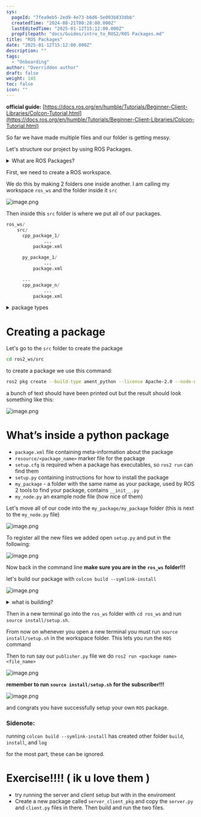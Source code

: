 ```yaml
---
sys:
  pageId: "7fea9eb5-2ed9-4e73-b6d6-5e093b833dbb"
  createdTime: "2024-08-21T00:28:00.000Z"
  lastEditedTime: "2025-01-12T15:12:00.000Z"
  propFilepath: "docs/Guides/intro_to_ROS2/ROS Packages.md"
title: "ROS Packages"
date: "2025-01-12T15:12:00.000Z"
description: ""
tags:
  - "Onboarding"
author: "Overridden author"
draft: false
weight: 145
toc: false
icon: ""
---
```


**official guide:** [https://docs.ros.org/en/humble/Tutorials/Beginner-Client-Libraries/Colcon-Tutorial.html](https://docs.ros.org/en/humble/Tutorials/Beginner-Client-Libraries/Colcon-Tutorial.html)

So far we have made multiple files and our folder is getting messy.

Let's structure our project by using ROS Packages.

<details>

<summary>What are ROS Packages?</summary>

ROS Packages are, as the name implies, packages of code that are highly sharable between ROS developers.

They consist of a folder, `package.xml` file, and source code

```python
      cpp_package_1/
		      ... imagine much code files here ..
          package.xml
```

</details>

First, we need to create a ROS workspace.

We do this by making 2 folders one inside another. I am calling my workspace `ros_ws` and the folder inside it `src`

![image.png](https://prod-files-secure.s3.us-west-2.amazonaws.com/d518164a-d88e-44d1-a4ee-3adb3bd8bce0/70706947-fd18-4537-a67b-e12946812d31/image.png?X-Amz-Algorithm=AWS4-HMAC-SHA256&X-Amz-Content-Sha256=UNSIGNED-PAYLOAD&X-Amz-Credential=ASIAZI2LB466U5FRBC2W%2F20250207%2Fus-west-2%2Fs3%2Faws4_request&X-Amz-Date=20250207T140730Z&X-Amz-Expires=3600&X-Amz-Security-Token=IQoJb3JpZ2luX2VjEF0aCXVzLXdlc3QtMiJHMEUCIQDxmzN2KBmf8fE6Ype9lkyOPxzddwXF4mYB8RiSKH8PowIgEsHpMbhSrBJIe2Faw1BH4MJ7UjkVr0okG%2BZsSnA%2F3tAq%2FwMIdhAAGgw2Mzc0MjMxODM4MDUiDHPA%2FUUVks1ZosBBxircA50hroEtPaliJfnSZu%2FCICByjeovwzT6N78qj9iYjpGddXPKJaBDpNi7beWPNOqY7msGW9HGoRQQ2zXdfSGtBMA2M26f92ZMj8tynw7h5BUi%2BAiFSGkh%2BmPcLAny%2BLVAZv2pXgEKpN8xsBiyfwmaVow31S7OrSWZQD8aanNj%2FO7XLO7AtbRj7K2JzwgdvfxUghGCmx3iJK2fHYwLOVWWPLKA049W0QjF7A8uhderklNXepxrf90M4sbKCgxVDPSqBkI0IDGl%2BHi7HJUfkWiYAuIkOPa4f%2FHbXwYSW9wNXIPXrktxYWE8okMBn1C7z9w5t7%2Bg6yzCXT45YbbrSSMvcUk7OjyOSm%2FcNMkVlkpPaocfNHb3vnhgTEDN3bGY0pRH8Mr4pkfJWLr%2Bm%2BapefKOhPJdTHn%2FgBMdbDUkcxgrOltxOw8qs8OCStG9CECXH9MdJ%2F4lq4Tn1oK5gAduhZQ%2B7JLiCRufZB2AMPBiyfoDIfMlsUqlNiIuSAz%2BbQNcsZVd1YX8XKK9pUMGxD2tEimdEzvGZapH1WF%2FCkMIq0zRS8UgTAcCMrsgryfI4UOzdVa46090gCkXrOfSpeLluMyeN2%2BjoxGaZOzPzrJfVtQw6UrgimHThcTS2IYDsq9VMPKMmL0GOqUB4hB6%2F2k5fLaJudNnlkQenXd2hvmJzjUma%2BTUdSoga%2B6OUNwPzZ25IloESXExFC2C5dDvIJXkFDNZfC9Ba71z0MlS%2FuQHT3Jk5ZRXhA0L5P5Dp3CDpcg0aa3VbGedXSZL8AUiC7CrtXvvPKLlzpn%2FTfW4pEq1REaI3SMiHnRR%2F4ihl9AEuhA%2F0uCdz0rvalH330dTfNJf0b8KLeXFWw%2BOE1E6nR08&X-Amz-Signature=f6793cda3c69def78ba3818ce6b580b96274d0bdb01e8f53163fd4dd7f9f9de5&X-Amz-SignedHeaders=host&x-id=GetObject)

Then inside this `src` folder is where we put all of our packages.

```python
ros_ws/
    src/
      cpp_package_1/
		      ...
          package.xml

      py_package_1/
		      ...
          package.xml

      ...
      cpp_package_n/
		      ...
          package.xml

```

<details>

<summary>package types</summary>

packages can be either `C++` or python.

the intern file structure is different for each but for this guide we will stick to creating python packages

</details>

# Creating a package

Let's go to the `src` folder to create the package

```bash
cd ros2_ws/src
```

to create a package we use this command:

```bash
ros2 pkg create --build-type ament_python --license Apache-2.0 --node-name my_node my_package
```

a bunch of text should have been printed out but the result should look something like this:

![image.png](https://prod-files-secure.s3.us-west-2.amazonaws.com/d518164a-d88e-44d1-a4ee-3adb3bd8bce0/e6cf1e3f-8512-4a3e-b131-079f800bf3e8/image.png?X-Amz-Algorithm=AWS4-HMAC-SHA256&X-Amz-Content-Sha256=UNSIGNED-PAYLOAD&X-Amz-Credential=ASIAZI2LB466U5FRBC2W%2F20250207%2Fus-west-2%2Fs3%2Faws4_request&X-Amz-Date=20250207T140730Z&X-Amz-Expires=3600&X-Amz-Security-Token=IQoJb3JpZ2luX2VjEF0aCXVzLXdlc3QtMiJHMEUCIQDxmzN2KBmf8fE6Ype9lkyOPxzddwXF4mYB8RiSKH8PowIgEsHpMbhSrBJIe2Faw1BH4MJ7UjkVr0okG%2BZsSnA%2F3tAq%2FwMIdhAAGgw2Mzc0MjMxODM4MDUiDHPA%2FUUVks1ZosBBxircA50hroEtPaliJfnSZu%2FCICByjeovwzT6N78qj9iYjpGddXPKJaBDpNi7beWPNOqY7msGW9HGoRQQ2zXdfSGtBMA2M26f92ZMj8tynw7h5BUi%2BAiFSGkh%2BmPcLAny%2BLVAZv2pXgEKpN8xsBiyfwmaVow31S7OrSWZQD8aanNj%2FO7XLO7AtbRj7K2JzwgdvfxUghGCmx3iJK2fHYwLOVWWPLKA049W0QjF7A8uhderklNXepxrf90M4sbKCgxVDPSqBkI0IDGl%2BHi7HJUfkWiYAuIkOPa4f%2FHbXwYSW9wNXIPXrktxYWE8okMBn1C7z9w5t7%2Bg6yzCXT45YbbrSSMvcUk7OjyOSm%2FcNMkVlkpPaocfNHb3vnhgTEDN3bGY0pRH8Mr4pkfJWLr%2Bm%2BapefKOhPJdTHn%2FgBMdbDUkcxgrOltxOw8qs8OCStG9CECXH9MdJ%2F4lq4Tn1oK5gAduhZQ%2B7JLiCRufZB2AMPBiyfoDIfMlsUqlNiIuSAz%2BbQNcsZVd1YX8XKK9pUMGxD2tEimdEzvGZapH1WF%2FCkMIq0zRS8UgTAcCMrsgryfI4UOzdVa46090gCkXrOfSpeLluMyeN2%2BjoxGaZOzPzrJfVtQw6UrgimHThcTS2IYDsq9VMPKMmL0GOqUB4hB6%2F2k5fLaJudNnlkQenXd2hvmJzjUma%2BTUdSoga%2B6OUNwPzZ25IloESXExFC2C5dDvIJXkFDNZfC9Ba71z0MlS%2FuQHT3Jk5ZRXhA0L5P5Dp3CDpcg0aa3VbGedXSZL8AUiC7CrtXvvPKLlzpn%2FTfW4pEq1REaI3SMiHnRR%2F4ihl9AEuhA%2F0uCdz0rvalH330dTfNJf0b8KLeXFWw%2BOE1E6nR08&X-Amz-Signature=f60c7019bca038877dddbc38647d6798b3f73bebbcd024ec89fc297444cc85b9&X-Amz-SignedHeaders=host&x-id=GetObject)

# What’s inside a python package

- `package.xml` file containing meta-information about the package
- `resource/<package_name>` marker file for the package
- `setup.cfg` is required when a package has executables, so `ros2 run` can find them
- `setup.py` containing instructions for how to install the package
- `my_package` - a folder with the same name as your package, used by ROS 2 tools to find your package, contains `__init__.py`
- `my_node.py` an example node file (how nice of them)

Let's move all of our code into the `my_package/my_package` folder (this is next to the `my_node.py` file)

![image.png](https://prod-files-secure.s3.us-west-2.amazonaws.com/d518164a-d88e-44d1-a4ee-3adb3bd8bce0/9ce58f11-0da9-4d3e-b86d-506a9685d378/image.png?X-Amz-Algorithm=AWS4-HMAC-SHA256&X-Amz-Content-Sha256=UNSIGNED-PAYLOAD&X-Amz-Credential=ASIAZI2LB466U5FRBC2W%2F20250207%2Fus-west-2%2Fs3%2Faws4_request&X-Amz-Date=20250207T140730Z&X-Amz-Expires=3600&X-Amz-Security-Token=IQoJb3JpZ2luX2VjEF0aCXVzLXdlc3QtMiJHMEUCIQDxmzN2KBmf8fE6Ype9lkyOPxzddwXF4mYB8RiSKH8PowIgEsHpMbhSrBJIe2Faw1BH4MJ7UjkVr0okG%2BZsSnA%2F3tAq%2FwMIdhAAGgw2Mzc0MjMxODM4MDUiDHPA%2FUUVks1ZosBBxircA50hroEtPaliJfnSZu%2FCICByjeovwzT6N78qj9iYjpGddXPKJaBDpNi7beWPNOqY7msGW9HGoRQQ2zXdfSGtBMA2M26f92ZMj8tynw7h5BUi%2BAiFSGkh%2BmPcLAny%2BLVAZv2pXgEKpN8xsBiyfwmaVow31S7OrSWZQD8aanNj%2FO7XLO7AtbRj7K2JzwgdvfxUghGCmx3iJK2fHYwLOVWWPLKA049W0QjF7A8uhderklNXepxrf90M4sbKCgxVDPSqBkI0IDGl%2BHi7HJUfkWiYAuIkOPa4f%2FHbXwYSW9wNXIPXrktxYWE8okMBn1C7z9w5t7%2Bg6yzCXT45YbbrSSMvcUk7OjyOSm%2FcNMkVlkpPaocfNHb3vnhgTEDN3bGY0pRH8Mr4pkfJWLr%2Bm%2BapefKOhPJdTHn%2FgBMdbDUkcxgrOltxOw8qs8OCStG9CECXH9MdJ%2F4lq4Tn1oK5gAduhZQ%2B7JLiCRufZB2AMPBiyfoDIfMlsUqlNiIuSAz%2BbQNcsZVd1YX8XKK9pUMGxD2tEimdEzvGZapH1WF%2FCkMIq0zRS8UgTAcCMrsgryfI4UOzdVa46090gCkXrOfSpeLluMyeN2%2BjoxGaZOzPzrJfVtQw6UrgimHThcTS2IYDsq9VMPKMmL0GOqUB4hB6%2F2k5fLaJudNnlkQenXd2hvmJzjUma%2BTUdSoga%2B6OUNwPzZ25IloESXExFC2C5dDvIJXkFDNZfC9Ba71z0MlS%2FuQHT3Jk5ZRXhA0L5P5Dp3CDpcg0aa3VbGedXSZL8AUiC7CrtXvvPKLlzpn%2FTfW4pEq1REaI3SMiHnRR%2F4ihl9AEuhA%2F0uCdz0rvalH330dTfNJf0b8KLeXFWw%2BOE1E6nR08&X-Amz-Signature=b6974c65c7535cadffe37197ad26bf1b4089d68ff005a2bff37dc9cab0459aa2&X-Amz-SignedHeaders=host&x-id=GetObject)

To register all the new files we added open `setup.py` and put in the following:

![image.png](https://prod-files-secure.s3.us-west-2.amazonaws.com/d518164a-d88e-44d1-a4ee-3adb3bd8bce0/1cd7c262-4cae-4496-9d75-c178537d24a2/image.png?X-Amz-Algorithm=AWS4-HMAC-SHA256&X-Amz-Content-Sha256=UNSIGNED-PAYLOAD&X-Amz-Credential=ASIAZI2LB466U5FRBC2W%2F20250207%2Fus-west-2%2Fs3%2Faws4_request&X-Amz-Date=20250207T140730Z&X-Amz-Expires=3600&X-Amz-Security-Token=IQoJb3JpZ2luX2VjEF0aCXVzLXdlc3QtMiJHMEUCIQDxmzN2KBmf8fE6Ype9lkyOPxzddwXF4mYB8RiSKH8PowIgEsHpMbhSrBJIe2Faw1BH4MJ7UjkVr0okG%2BZsSnA%2F3tAq%2FwMIdhAAGgw2Mzc0MjMxODM4MDUiDHPA%2FUUVks1ZosBBxircA50hroEtPaliJfnSZu%2FCICByjeovwzT6N78qj9iYjpGddXPKJaBDpNi7beWPNOqY7msGW9HGoRQQ2zXdfSGtBMA2M26f92ZMj8tynw7h5BUi%2BAiFSGkh%2BmPcLAny%2BLVAZv2pXgEKpN8xsBiyfwmaVow31S7OrSWZQD8aanNj%2FO7XLO7AtbRj7K2JzwgdvfxUghGCmx3iJK2fHYwLOVWWPLKA049W0QjF7A8uhderklNXepxrf90M4sbKCgxVDPSqBkI0IDGl%2BHi7HJUfkWiYAuIkOPa4f%2FHbXwYSW9wNXIPXrktxYWE8okMBn1C7z9w5t7%2Bg6yzCXT45YbbrSSMvcUk7OjyOSm%2FcNMkVlkpPaocfNHb3vnhgTEDN3bGY0pRH8Mr4pkfJWLr%2Bm%2BapefKOhPJdTHn%2FgBMdbDUkcxgrOltxOw8qs8OCStG9CECXH9MdJ%2F4lq4Tn1oK5gAduhZQ%2B7JLiCRufZB2AMPBiyfoDIfMlsUqlNiIuSAz%2BbQNcsZVd1YX8XKK9pUMGxD2tEimdEzvGZapH1WF%2FCkMIq0zRS8UgTAcCMrsgryfI4UOzdVa46090gCkXrOfSpeLluMyeN2%2BjoxGaZOzPzrJfVtQw6UrgimHThcTS2IYDsq9VMPKMmL0GOqUB4hB6%2F2k5fLaJudNnlkQenXd2hvmJzjUma%2BTUdSoga%2B6OUNwPzZ25IloESXExFC2C5dDvIJXkFDNZfC9Ba71z0MlS%2FuQHT3Jk5ZRXhA0L5P5Dp3CDpcg0aa3VbGedXSZL8AUiC7CrtXvvPKLlzpn%2FTfW4pEq1REaI3SMiHnRR%2F4ihl9AEuhA%2F0uCdz0rvalH330dTfNJf0b8KLeXFWw%2BOE1E6nR08&X-Amz-Signature=eb468ff8b281b44aea8fe6644bb573713b6430cb97c939af216c5ce16d8cc68f&X-Amz-SignedHeaders=host&x-id=GetObject)

Now back in the command line **make sure you are in the** **`ros_ws`** **folder!!!**

let's build our package with `colcon build --symlink-install`

![image.png](https://prod-files-secure.s3.us-west-2.amazonaws.com/d518164a-d88e-44d1-a4ee-3adb3bd8bce0/2f2a0d27-b173-48fd-b189-5f5c0ce65619/image.png?X-Amz-Algorithm=AWS4-HMAC-SHA256&X-Amz-Content-Sha256=UNSIGNED-PAYLOAD&X-Amz-Credential=ASIAZI2LB466U5FRBC2W%2F20250207%2Fus-west-2%2Fs3%2Faws4_request&X-Amz-Date=20250207T140730Z&X-Amz-Expires=3600&X-Amz-Security-Token=IQoJb3JpZ2luX2VjEF0aCXVzLXdlc3QtMiJHMEUCIQDxmzN2KBmf8fE6Ype9lkyOPxzddwXF4mYB8RiSKH8PowIgEsHpMbhSrBJIe2Faw1BH4MJ7UjkVr0okG%2BZsSnA%2F3tAq%2FwMIdhAAGgw2Mzc0MjMxODM4MDUiDHPA%2FUUVks1ZosBBxircA50hroEtPaliJfnSZu%2FCICByjeovwzT6N78qj9iYjpGddXPKJaBDpNi7beWPNOqY7msGW9HGoRQQ2zXdfSGtBMA2M26f92ZMj8tynw7h5BUi%2BAiFSGkh%2BmPcLAny%2BLVAZv2pXgEKpN8xsBiyfwmaVow31S7OrSWZQD8aanNj%2FO7XLO7AtbRj7K2JzwgdvfxUghGCmx3iJK2fHYwLOVWWPLKA049W0QjF7A8uhderklNXepxrf90M4sbKCgxVDPSqBkI0IDGl%2BHi7HJUfkWiYAuIkOPa4f%2FHbXwYSW9wNXIPXrktxYWE8okMBn1C7z9w5t7%2Bg6yzCXT45YbbrSSMvcUk7OjyOSm%2FcNMkVlkpPaocfNHb3vnhgTEDN3bGY0pRH8Mr4pkfJWLr%2Bm%2BapefKOhPJdTHn%2FgBMdbDUkcxgrOltxOw8qs8OCStG9CECXH9MdJ%2F4lq4Tn1oK5gAduhZQ%2B7JLiCRufZB2AMPBiyfoDIfMlsUqlNiIuSAz%2BbQNcsZVd1YX8XKK9pUMGxD2tEimdEzvGZapH1WF%2FCkMIq0zRS8UgTAcCMrsgryfI4UOzdVa46090gCkXrOfSpeLluMyeN2%2BjoxGaZOzPzrJfVtQw6UrgimHThcTS2IYDsq9VMPKMmL0GOqUB4hB6%2F2k5fLaJudNnlkQenXd2hvmJzjUma%2BTUdSoga%2B6OUNwPzZ25IloESXExFC2C5dDvIJXkFDNZfC9Ba71z0MlS%2FuQHT3Jk5ZRXhA0L5P5Dp3CDpcg0aa3VbGedXSZL8AUiC7CrtXvvPKLlzpn%2FTfW4pEq1REaI3SMiHnRR%2F4ihl9AEuhA%2F0uCdz0rvalH330dTfNJf0b8KLeXFWw%2BOE1E6nR08&X-Amz-Signature=ea1d8ff24716670b1574311bf69ca20f70df4a5c673af8470f6c7148fe5e178e&X-Amz-SignedHeaders=host&x-id=GetObject)

<details>

<summary>what is building?</summary>

if you are a CS major at Rose-Hulman you will learn the answer to this in CSSE132

but TLDR; is it combines all the code files into one program that can be run easily 

</details>

Then in a new terminal go into the `ros_ws` folder with `cd ros_ws` and run `source install/setup.sh`. 

From now on whenever you open a new terminal you must run `source install/setup.sh` in the workspace folder. This lets you run the `ROS` command

Then to run say our `publisher.py` file we do `ros2 run <package name> <file_name>`

![image.png](https://prod-files-secure.s3.us-west-2.amazonaws.com/d518164a-d88e-44d1-a4ee-3adb3bd8bce0/4f4b1219-3a44-4632-aa0a-ce3471699f59/image.png?X-Amz-Algorithm=AWS4-HMAC-SHA256&X-Amz-Content-Sha256=UNSIGNED-PAYLOAD&X-Amz-Credential=ASIAZI2LB466U5FRBC2W%2F20250207%2Fus-west-2%2Fs3%2Faws4_request&X-Amz-Date=20250207T140730Z&X-Amz-Expires=3600&X-Amz-Security-Token=IQoJb3JpZ2luX2VjEF0aCXVzLXdlc3QtMiJHMEUCIQDxmzN2KBmf8fE6Ype9lkyOPxzddwXF4mYB8RiSKH8PowIgEsHpMbhSrBJIe2Faw1BH4MJ7UjkVr0okG%2BZsSnA%2F3tAq%2FwMIdhAAGgw2Mzc0MjMxODM4MDUiDHPA%2FUUVks1ZosBBxircA50hroEtPaliJfnSZu%2FCICByjeovwzT6N78qj9iYjpGddXPKJaBDpNi7beWPNOqY7msGW9HGoRQQ2zXdfSGtBMA2M26f92ZMj8tynw7h5BUi%2BAiFSGkh%2BmPcLAny%2BLVAZv2pXgEKpN8xsBiyfwmaVow31S7OrSWZQD8aanNj%2FO7XLO7AtbRj7K2JzwgdvfxUghGCmx3iJK2fHYwLOVWWPLKA049W0QjF7A8uhderklNXepxrf90M4sbKCgxVDPSqBkI0IDGl%2BHi7HJUfkWiYAuIkOPa4f%2FHbXwYSW9wNXIPXrktxYWE8okMBn1C7z9w5t7%2Bg6yzCXT45YbbrSSMvcUk7OjyOSm%2FcNMkVlkpPaocfNHb3vnhgTEDN3bGY0pRH8Mr4pkfJWLr%2Bm%2BapefKOhPJdTHn%2FgBMdbDUkcxgrOltxOw8qs8OCStG9CECXH9MdJ%2F4lq4Tn1oK5gAduhZQ%2B7JLiCRufZB2AMPBiyfoDIfMlsUqlNiIuSAz%2BbQNcsZVd1YX8XKK9pUMGxD2tEimdEzvGZapH1WF%2FCkMIq0zRS8UgTAcCMrsgryfI4UOzdVa46090gCkXrOfSpeLluMyeN2%2BjoxGaZOzPzrJfVtQw6UrgimHThcTS2IYDsq9VMPKMmL0GOqUB4hB6%2F2k5fLaJudNnlkQenXd2hvmJzjUma%2BTUdSoga%2B6OUNwPzZ25IloESXExFC2C5dDvIJXkFDNZfC9Ba71z0MlS%2FuQHT3Jk5ZRXhA0L5P5Dp3CDpcg0aa3VbGedXSZL8AUiC7CrtXvvPKLlzpn%2FTfW4pEq1REaI3SMiHnRR%2F4ihl9AEuhA%2F0uCdz0rvalH330dTfNJf0b8KLeXFWw%2BOE1E6nR08&X-Amz-Signature=25b6676c508c429f5c100cf11cc6a133fe87e141e9b534c5e65ebb558dc85cfd&X-Amz-SignedHeaders=host&x-id=GetObject)

**remember to run** **`source install/setup.sh`** **for the subscriber!!!**

![image.png](https://prod-files-secure.s3.us-west-2.amazonaws.com/d518164a-d88e-44d1-a4ee-3adb3bd8bce0/02121119-dad4-49ec-8356-c956108b4243/image.png?X-Amz-Algorithm=AWS4-HMAC-SHA256&X-Amz-Content-Sha256=UNSIGNED-PAYLOAD&X-Amz-Credential=ASIAZI2LB466U5FRBC2W%2F20250207%2Fus-west-2%2Fs3%2Faws4_request&X-Amz-Date=20250207T140730Z&X-Amz-Expires=3600&X-Amz-Security-Token=IQoJb3JpZ2luX2VjEF0aCXVzLXdlc3QtMiJHMEUCIQDxmzN2KBmf8fE6Ype9lkyOPxzddwXF4mYB8RiSKH8PowIgEsHpMbhSrBJIe2Faw1BH4MJ7UjkVr0okG%2BZsSnA%2F3tAq%2FwMIdhAAGgw2Mzc0MjMxODM4MDUiDHPA%2FUUVks1ZosBBxircA50hroEtPaliJfnSZu%2FCICByjeovwzT6N78qj9iYjpGddXPKJaBDpNi7beWPNOqY7msGW9HGoRQQ2zXdfSGtBMA2M26f92ZMj8tynw7h5BUi%2BAiFSGkh%2BmPcLAny%2BLVAZv2pXgEKpN8xsBiyfwmaVow31S7OrSWZQD8aanNj%2FO7XLO7AtbRj7K2JzwgdvfxUghGCmx3iJK2fHYwLOVWWPLKA049W0QjF7A8uhderklNXepxrf90M4sbKCgxVDPSqBkI0IDGl%2BHi7HJUfkWiYAuIkOPa4f%2FHbXwYSW9wNXIPXrktxYWE8okMBn1C7z9w5t7%2Bg6yzCXT45YbbrSSMvcUk7OjyOSm%2FcNMkVlkpPaocfNHb3vnhgTEDN3bGY0pRH8Mr4pkfJWLr%2Bm%2BapefKOhPJdTHn%2FgBMdbDUkcxgrOltxOw8qs8OCStG9CECXH9MdJ%2F4lq4Tn1oK5gAduhZQ%2B7JLiCRufZB2AMPBiyfoDIfMlsUqlNiIuSAz%2BbQNcsZVd1YX8XKK9pUMGxD2tEimdEzvGZapH1WF%2FCkMIq0zRS8UgTAcCMrsgryfI4UOzdVa46090gCkXrOfSpeLluMyeN2%2BjoxGaZOzPzrJfVtQw6UrgimHThcTS2IYDsq9VMPKMmL0GOqUB4hB6%2F2k5fLaJudNnlkQenXd2hvmJzjUma%2BTUdSoga%2B6OUNwPzZ25IloESXExFC2C5dDvIJXkFDNZfC9Ba71z0MlS%2FuQHT3Jk5ZRXhA0L5P5Dp3CDpcg0aa3VbGedXSZL8AUiC7CrtXvvPKLlzpn%2FTfW4pEq1REaI3SMiHnRR%2F4ihl9AEuhA%2F0uCdz0rvalH330dTfNJf0b8KLeXFWw%2BOE1E6nR08&X-Amz-Signature=4edbd7ddf2d7b21474bb9e561c3f477446639c0eac3bd26efeaf7556e43cdda4&X-Amz-SignedHeaders=host&x-id=GetObject)

and congrats you have successfully setup your own `ROS` package.

### Sidenote:

running `colcon build --symlink-install` has created other folder `build`, `install`, and `log`

for the most part, these can be ignored.

# Exercise!!!! ( ik u love them )

- try running the server and client setup but with in the enviroment
- Create a new package called `server_client_pkg` and copy the `server.py` and `client.py` files in there. Then build and run the two files.
